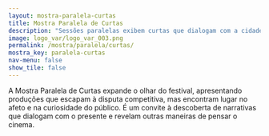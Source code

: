 ```yaml
---
layout: mostra-paralela-curtas
title: Mostra Paralela de Curtas
description: "Sessões paralelas exibem curtas que dialogam com a cidade e ampliam os horizontes do festival."
image: logo_var/logo_var_003.png	
permalink: /mostra/paralela/curtas/
mostra_key: paralela-curtas
nav-menu: false
show_tile: false
---
```


A Mostra Paralela de Curtas expande o olhar do festival, apresentando produções que escapam à disputa competitiva, mas encontram lugar no afeto e na curiosidade do público. É um convite à descoberta de narrativas que dialogam com o presente e revelam outras maneiras de pensar o cinema.